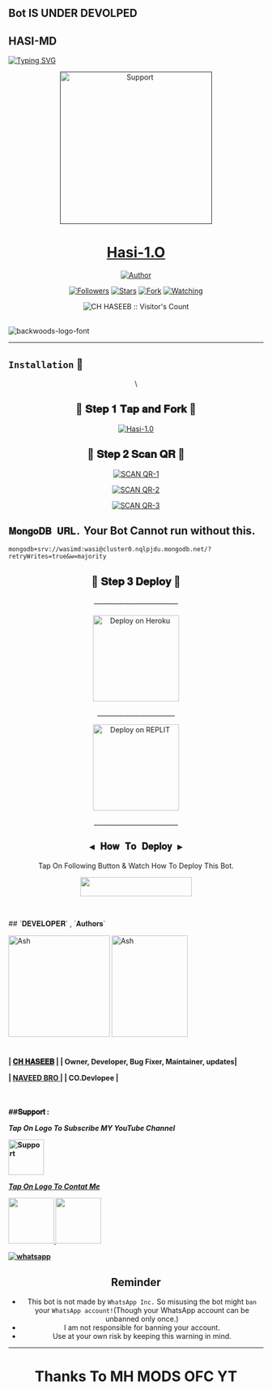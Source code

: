 
## Bot IS UNDER DEVOLPED 
## HASI-MD
<div align="left">
<a href="https://git.io/typing-svg"><img src="https://readme-typing-svg.demolab.com?font=Ribeye&size=50&pause=1000&color=ff0000&center=true&width=900&height=100&lines= 𝙃𝘼𝙎𝙄-𝙈𝘿;𝙈𝙪𝙡𝙩𝙞+𝘿𝙚𝙫𝙞𝙘𝙚+𝙒𝙝𝙖𝙩𝙨𝙖𝙥𝙥+𝘽𝙤𝙩;𝘿𝙚𝙫𝙚𝙡𝙤𝙥𝙚𝙙+𝘽𝙮+𝙃𝘼𝙎𝙀𝙀𝘽 𝙅𝙐𝙏𝙏" alt="Typing SVG" /></a>
  
  
<p align="center">
  <a href="">
    <img alt=Support height="300" src="https://telegra.ph/file/c53cf54f39451f92362ec.jpg"> 
    </p>
    <h1 align="center">Hasi-1.O<br></h1>
   </a>
</p>
  
<p align="center">
<a href="https://github.com/chhaseeb47/Hasi-MD"><img title="Author" src="https://img.shields.io/badge/Hasi-BOT-black?style=for-the-badge&logo=whatsapp"></a>
<p/>
<p align="center">
<a href="https://github.com/chhaseeb47/Hasi-MD?tab=followers"><img title="Followers" src="https://img.shields.io/github/followers/chhaseeb47?label=Followers&style=social"></a>
<a href="https://github.com/chhaseeb47/Hasi-MD/stargazers/"><img title="Stars" src="https://img.shields.io/github/stars/chhaseeb47/Hasi-MD?&style=social"></a>
<a href="https://github.com/chhaseeb47/Hasi-MD/network/members"><img title="Fork" src="https://img.shields.io/github/forks/chhaseeb47/Hasi-MD?style=social"></a>
<a href="https://github.com/chhaseeb47/Hasi-MD/watchers"><img title="Watching" src="https://img.shields.io/github/watchers/chhaseeb47/Hasi-MD?label=Watching&style=social"></a>
</p>

<p align="center"><img src="https://profile-counter.glitch.me/{salmanytofficial}/count.svg" alt="CH HASEEB :: Visitor's Count" /></p>


</br>
<img src="https://fontmeme.com/permalink/220116/0c42dc0b64931810388ba399da55e927.png" alt="backwoods-logo-font" border="0"></a> 

---

    
## `Installation` 📲

<div align="center">\
  
<h2 align="center"> 🔰 𝐒𝐭𝐞𝐩 𝟏 𝐓𝐚𝐩 𝐚𝐧𝐝 𝐅𝐨𝐫𝐤 🔰 </h2>
<a href="https://github.com/chhaseeb47/Hasi-MD/fork"><img title="Hasi-1.0" src="https://img.shields.io/badge/FORK Hasi-1.0-h?color=black&style=for-the-badge&logo=stackshare"></a>
  </a>

  <div align="center">
  
<h2 align="center"> 🔰 𝐒𝐭𝐞𝐩 𝟐 𝐒𝐜𝐚𝐧 𝐐𝐑 🔰 </h2>


<a href='https://replit.com/@chhaseeb47/Hasi11?v=1' target="_blank"><img alt='SCAN QR-1' src='https://img.shields.io/badge/Scan_qr-1-100000?style=for-the-badge&logo=scan&logoColor=white&labelColor=black&color=blue'/></a>

   
<a href='https://replit.com/@MHMODS/Hasi-MD-V1-QR?v=1' target="_blank"><img alt='SCAN QR-2' src='https://img.shields.io/badge/Scan_qr-2-100000?style=for-the-badge&logo=scan&logoColor=white&labelColor=black&color=red'/></a>

<a href='https://replit.com/@MHMODS/MH-MODS-MD-QR-V1?v=1' target="_blank"><img alt='SCAN QR-3' src='https://img.shields.io/badge/Scan_qr-3-100000?style=for-the-badge&logo=scan&logoColor=white&labelColor=black&color=yellow'/></a>
 <div align="left">

## `𝐌𝐨𝐧𝐠𝐨𝐃𝐁 𝐔𝐑𝐋.`    Your Bot Cannot run without this.

```
mongodb+srv://wasimd:wasi@cluster0.nqlpjdu.mongodb.net/?retryWrites=true&w=majority
```
  <div align="center">
  
<h2 align="center"> 🔰 𝐒𝐭𝐞𝐩 𝟑 𝐃𝐞𝐩𝐥𝐨𝐲 🔰 </h2>

</p>
  __________________________
 </p>
<h4 align="center">
</h4>
</p>
<p align="center" >
    <a href="https://heroku.com/deploy?template=https://github.com/chhaseeb47/Hasi-MD">
    <img src="https://www.herokucdn.com/deploy/button.png" width="170px" alt="Deploy on Heroku" >
    </a>
</p>
    ________________________

    
<p align="center" >
    <a href="https://repl.it/github/chhaseeb47/Hasi-MD">
    <img src="https://repl.it/badge/github/quiec/whatsasena" width="170px" alt="Deploy on REPLIT" >
    </a>
</p>
  __________________________
  
## `◀️ 𝐇𝐨𝐰 𝐓𝐨 𝐃𝐞𝐩𝐥𝐨𝐲 ▶️`
 Tap On Following Button & Watch How To Deploy This Bot.
    <br>
<p align="center"><a href="https://youtu.be/bJYJA1wfPMI?si=gJ9aja-17LMewLHu"> <img src="https://img.shields.io/badge/heroku%20Tutorial-blue?style=for-the-badge&logo=heroku" width="220" height="38.45"/></a></p>


</p>

</details>

<br>
<p align="left" >
## `𝐃𝐄𝐕𝐄𝐋𝐎𝐏𝐄𝐑` , `𝐀𝐮𝐭𝐡𝐨𝐫𝐬`
<div align="left">
  <a href="[https://github.com/chhaseeb47]"><img src="https://github.com/chhaseeb47.png" width="200" height="200" alt="Ash"/></a>
<a href="[https://github.com/naveeddogar.png]"><img src="https://github.com/naveeddogar.png" width="150" height="200" alt="Ash"/></a>
 </div>
<br>
<h4 align="left">

| [𝐂𝐇 𝐇𝐀𝐒𝐄𝐄𝐁](https://github.com/chhaseeb47) |
| Owner, Developer, Bug Fixer, Maintainer, updates|

| [NAVEED BRO ](https://github.com/naveeddogar) |
| CO.Devlopee |



  </br> 
<h4 align="left">
##𝐒𝐮𝐩𝐩𝐨𝐫𝐭 :
  
***Tap On Logo To Subscribe MY YouTube Channel***
</p>
 <p align="left">
  <a href="https://www.youtube.com/@mhmodsofc?sub_confirmation=1">
    <img alt=Support height="70" src="https://telegra.ph/file/eb6347e2764939fbbd35d.png"> 
  </p>
    
 ***Tap On Logo To Contat Me***
 <p align="left">
  <a href="mailto:HELP_haseebrashid707@gmail.com ">
    <img src="https://i.ibb.co/Kx8NXxT/mail-gmail-22737.png" align="centre" width="90" />
   <a href="https://wa.me/923277337485?text=Hi%20Haseeb%20Sir...%20I%20need%20some%20help%20in%20Hasi-MD">
    <img src="https://i.ibb.co/2MLVZwm/whatsapp-logo-icon-181644.png" align="centre" width="90" />


<p align="left">
  <a aria-label="Join our chats" href="https://chat.whatsapp.com/G4FBtLiaB2f84hkT87LKZ4" target="_blank">
    <img alt="whatsapp" src="https://img.shields.io/badge/Join Our Bot Group-25D366?style=for-the-badge&logo=whatsapp&logoColor=white" />
  </a>



</br>


<h2 align="center">  Reminder
</h2>
   
- This bot is not made by `WhatsApp Inc.` So misusing the bot might `ban` your `WhatsApp account!`(Though your WhatsApp account can be unbanned only once.)
- I am not responsible for banning your account.
- Use at your own risk by keeping this warning in mind.

---

</p>
<h1 align="center"> Thanks To MH MODS OFC YT
</h1>

 <br><br>







